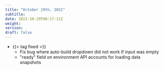 ```yaml
---
title: "October 29th, 2022"
subtitle:
date: 2022-10-29T00:17:11Z
weight:
version:
draft: false
---
```


<!-- Available tags are: added, changed, deprecated, removed, fixed, performance, security -->
- {{< tag fixed >}}
    - Fix bug where auto-build dropdown did not work if input was empty
    - "ready" field on environment API accounts for loading data snapshots
